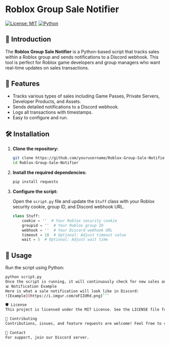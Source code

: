 # Roblox Group Sale Notifier

[![License: MIT](https://img.shields.io/badge/License-MIT-yellow.svg)](https://opensource.org/licenses/MIT)
[![Python](https://img.shields.io/badge/Python-3.8%2B-blue.svg)](https://www.python.org/downloads/)

## 🚀 Introduction

The **Roblox Group Sale Notifier** is a Python-based script that tracks sales within a Roblox group and sends notifications to a Discord webhook. This tool is perfect for Roblox game developers and group managers who want real-time updates on sales transactions.

## 📜 Features

- Tracks various types of sales including Game Passes, Private Servers, Developer Products, and Assets.
- Sends detailed notifications to a Discord webhook.
- Logs all transactions with timestamps.
- Easy to configure and run.

## 🛠️ Installation

1. **Clone the repository:**

    ```bash
    git clone https://github.com/yourusername/Roblox-Group-Sale-Notifier.git
    cd Roblox-Group-Sale-Notifier
    ```

2. **Install the required dependencies:**

    ```bash
    pip install requests
    ```

3. **Configure the script:**

    Open the `script.py` file and update the `Stuff` class with your Roblox security cookie, group ID, and Discord webhook URL.

    ```python
    class Stuff:
        cookie = ''  # Your Roblox security cookie
        groupid = ''  # Your Roblox group ID
        webhook = ''  # Your Discord webhook URL
        timeout = 10  # Optional: Adjust timeout value
        wait = 5  # Optional: Adjust wait time
    ```

## 📄 Usage

Run the script using Python:

```bash
python script.py
Once the script is running, it will continuously check for new sales and send notifications to the configured Discord webhook.
📊 Notification Example
Here is what a sale notification will look like in Discord:
![Example](https://i.imgur.com/oFIZdRd.png)```

🛡️ License
This project is licensed under the MIT License. See the LICENSE file for details.

🤝 Contributing
Contributions, issues, and feature requests are welcome! Feel free to check the issues page if you want to contribute.

💬 Contact
For support, join our Discord server.

